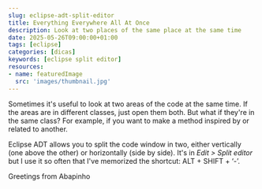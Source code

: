 ```yaml
---
slug: eclipse-adt-split-editor
title: Everything Everywhere All At Once
description: Look at two places of the same place at the same time
date: 2025-05-26T09:00:00+01:00
tags: [eclipse]
categories: [dicas]
keywords: [eclipse split editor]
resources:
- name: featuredImage
  src: 'images/thumbnail.jpg'
---
```


Sometimes it's useful to look at two areas of the code at the same time. If the areas are in different classes, just open them both. But what if they're in the same class? For example, if you want to make a method inspired by or related to another.

<!--more-->

Eclipse ADT allows you to split the code window in two, either vertically (one above the other) or horizontally (side by side). It's in _Edit > Split editor_ but I use it so often that I've memorized the shortcut: ALT + SHIFT + ‘-’.

Greetings from Abapinho
